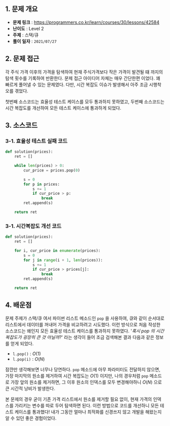 ## 1. 문제 개요

- **문제 링크** : https://programmers.co.kr/learn/courses/30/lessons/42584
- **난이도** : Level 2
- **주제** : 스택/큐
- **풀이 일자** : `2021/07/27`

## 2. 문제 접근

각 주식 가격 이후의 가격을 탐색하여 현재 주식가격보다 작은 가격이 발견될 떄 까지의 탐색 횟수를 기록하여 반환한다. 문제 접근 아이디어 자체는 매우 간단한편 이었다. 꽤 빠르게 풀어낼 수 있는 문제였다. 다만, 시간 복잡도 이슈가 발생해서 아주 조금 시행착오를 겪었다.

첫번째 소스코드는 효율성 테스트 케이스를 모두 통과하지 못하였고, 두번째 소스코드는 시간 복잡도를 개선하여 모든 테스트 케이스에 통과하게 되었다.

## 3. 소스코드

### 3-1. 효율성 테스트 실패 코드

```python
def solution(prices):
    ret = []

    while len(prices) > 0:
        cur_price = prices.pop(0)

        s = 0
        for p in prices:
            s += 1
            if cur_price > p:
                break
        ret.append(s)

    return ret
```

### 3-1. 시간복잡도 개선 코드

```python
def solution(prices):
    ret = []

    for i, cur_price in enumerate(prices):
        s = 0
        for j in range(i + 1, len(prices)):
            s += 1
            if cur_price > prices[j]:
                break
        ret.append(s)

    return ret
```

## 4. 배운점

문제 주제가 스택/큐 여서 파이썬 리스트 메소드인 `pop` 을 사용하여, 큐와 같이 순서대로 리스트에서 데이터를 꺼내어 가격을 비교하려고 시도했다. 이런 방식으로 처음 작성한 소스코드는 왜인지 모든 효율성 테스트 케이스를 통과하지 못하였다. '_혹시 pop 의 시간 복잡도가 굉장히 큰 것 아닐까?_' 라는 생각이 들어 조금 검색해본 결과 다음과 같은 정보를 얻게 되었다.

- `l.pop()` : $O(1)$
- `l.pop(i)` : $O(N)$

잠깐만 생각해보면 너무나 당연하다. `pop` 메소드에 아무 파라미터도 전달하지 않으면, 가장 마지막의 원소를 제거하여 시간 복잡도는 $O(1)$ 이지만, 나의 경우처럼 `pop` 메소드로 가장 앞의 원소를 제거하면, 그 이후 원소의 인덱스를 모두 변경해야하니 $O(N)$ 으로 큰 시간적 낭비가 발생한다.

본 문제의 경우 굳이 기존 가격 리스트에서 원소를 제거할 필요 없이, 현재 가격의 인덱스를 가리키는 변수를 따로 두어 탐색하면 된다. 이런 방법으로 코드를 개선하니 모든 테스트 케이스를 통과했다! 내가 그동안 얼마나 최적화를 신경쓰지 않고 개발을 해왔는지 알 수 있던 좋은 경험이었다.
